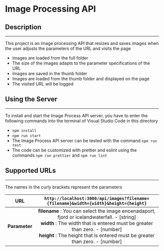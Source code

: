 # Image Processing API

## Description

***

This project is an image processing API that resizes and saves images when the user adjusts the parameters of the URL and visits the page
* Images are loaded from the full folder
* The size of the images adapts to the parameter specifications of the URL
* Images are saved in the thumb folder
* Images are loaded from the thumb folder and displayed on the page
* The visited URL will be logged

## Using the Server

***

To install and start the Image Process API server, you have to enter the following commands into the terminal of Visual Studio Code in this directory 
* `npm install`
* `npm run start`
* The Image Process API server can be tested with the command `npm run test`
* The code can be customized with prettier and eslint using the commands `npm run prettier` and `npm run lint`

## Supported URLs

***

The names in the curly brackets represent the parameters

|  URL       |`http://localhost:3000/api/images?filename={filename}&width={width}&height={height}`  |
|:-----------:|:-----------:|
|**Parameter**|**filename** : You can select the image encenadaport, fjord or icelandwaterfall. - [string]<br>**width** : The width that is entered must be greater than zero. - [number]<br>**height** : The height that is entered must be greater than zero. - [number]